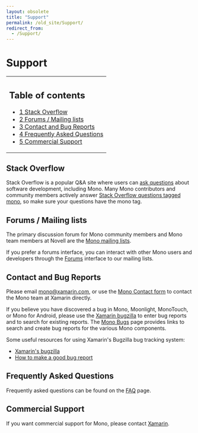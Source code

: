 ```yaml
---
layout: obsolete
title: "Support"
permalink: /old_site/Support/
redirect_from:
  - /Support/
---
```


Support
=======

<table>
<col width="100%" />
<tbody>
<tr class="odd">
<td align="left"><h2>Table of contents</h2>
<ul>
<li><a href="#Stack_Overflow">1 Stack Overflow</a></li>
<li><a href="#Forums_.2F_Mailing_lists">2 Forums / Mailing lists</a></li>
<li><a href="#Contact_and_Bug_Reports">3 Contact and Bug Reports</a></li>
<li><a href="#Frequently_Asked_Questions">4 Frequently Asked Questions</a></li>
<li><a href="#Commercial_Support">5 Commercial Support</a></li>
</ul></td>
</tr>
</tbody>
</table>

Stack Overflow
--------------

Stack Overflow is a popular Q&A site where users can [ask questions](http://stackoverflow.com/questions/ask) about software development, including Mono. Many Mono contributors and community members actively answer [Stack Overflow questions tagged mono](http://stackoverflow.com/questions/tagged/mono), so make sure your questions have the mono tag.

Forums / Mailing lists
----------------------

The primary discussion forum for Mono community members and Mono team members at Novell are the [Mono mailing lists]({{site.github.url}}/old_site/Mailing_Lists "Mailing Lists").

If you prefer a forums interface, you can interact with other Mono users and developers through the [Forums]({{site.github.url}}/old_site/Forums "Forums") interface to our mailing lists.

Contact and Bug Reports
-----------------------

Please email [mono@xamarin.com](mailto:mono@xamarin.com), or use the [Mono Contact form](http://www.go-mono.com/contact/) to contact the Mono team at Xamarin directly.

If you believe you have discovered a bug in Mono, Moonlight, MonoTouch, or Mono for Android, please use the [Xamarin bugzilla](http://bugzilla.xamarin.com/) to enter bug reports and to search for existing reports. The [Mono Bugs]({{site.github.url}}/old_site/Bugs "Bugs") page provides links to search and create bug reports for the various Mono components.

Some useful resources for using Xamarin's Bugzilla bug tracking system:

-   [Xamarin's bugzilla](http://bugzilla.xamarin.com/)
-   [How to make a good bug report]({{site.github.url}}/old_site/Bugs#How_to_make_a_good_bug_report "Bugs")

Frequently Asked Questions
--------------------------

Frequently asked questions can be found on the [FAQ]({{site.github.url}}/old_site/FAQ "FAQ") page.

Commercial Support
------------------

If you want commercial support for Mono, please contact [Xamarin](http://support.xamarin.com).

